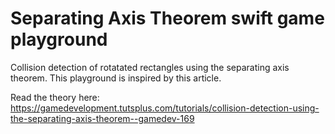 # Separating Axis Theorem swift game playground

Collision detection of rotatated rectangles using the separating axis theorem.
This playground is inspired by this article. 

Read the theory here:
https://gamedevelopment.tutsplus.com/tutorials/collision-detection-using-the-separating-axis-theorem--gamedev-169
